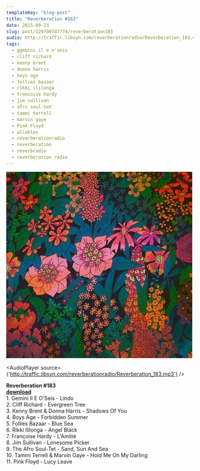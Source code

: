 ```yaml
---
templateKey: "blog-post"
title: "Reverberation #183"
date: 2015-09-23
slug: post/129700747774/reverberation183
audio: http://traffic.libsyn.com/reverberationradio/Reverberation_183.mp3
tags:
  - ggemini il e o'seis
  - cliff richard
  - kenny brent
  - donna harris
  - boys age
  - follies bazaar
  - rikki ililonga
  - francoise hardy
  - jim sullivan
  - afro soul-tet
  - tammi terrell
  - marvin gaye
  - Pink Floyd
  - allahlas
  - reverberationradio
  - reverberation
  - reverbradio
  - reverberation radio
---
```


![Reverberation #183](../images/4fb80b1bc9131ae49afcad3de5212d01a3ffbb32d53467bcd340bc9764e2ea26.jpg)

<AudioPlayer source={'http://traffic.libsyn.com/reverberationradio/Reverberation_183.mp3'} />

<p><b>Reverberation #183<br /><a href="http://traffic.libsyn.com/reverberationradio/Reverberation_183.mp3">download</a></b><br />1. Gemini II E O'Seis - Lindo<br />2. Cliff Richard - Evergreen Tree<br />3. Kenny Brent &amp; Donna Harris - Shadows Of You<br />4. Boys Age - Forbidden Summer<br />5. Follies Bazaar - Blue Sea<br />6. Rikki Ililonga - Angel Black<br />7. Fran&ccedil;oise Hardy - L'Amiti&eacute;<br />8. Jim Sullivan - Lonesome Picker<br />9. The Afro Soul-Tet - Sand, Sun And Sea<br />10. Tammi Terrell &amp; Marvin Gaye - Hold Me Oh My Darling<br />11. Pink Floyd - Lucy Leave</p>
